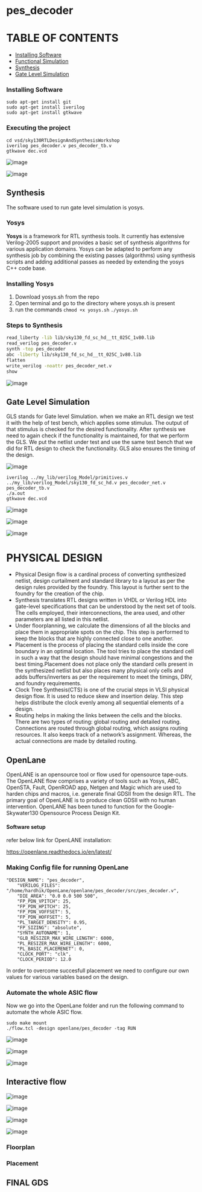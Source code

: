 # pes_decoder

# TABLE OF CONTENTS
- [Installing Software](#installing-software)
- [Functional Simulation](#functional-simulation)
- [Synthesis](#synthesis)
- [Gate Level Simulation](#gate-level-simulation)
  

### Installing Software 
```
sudo apt-get install git 
sudo apt-get install iverilog 
sudo apt-get install gtkwave 
```

### Executing the project
```
cd vsd/sky130RTLDesignAndSynthesisWorkshop
iverilog pes_decoder.v pes_decoder_tb.v 
gtkwave dec.vcd
```

![image](https://github.com/benedict04/pes_decoder/assets/109859485/55304e6e-f590-4554-8a58-756b9618d1c4)

![image](https://github.com/benedict04/pes_decoder/assets/109859485/ad927cc4-4025-417b-8f79-87e99806686f)

## Synthesis 
The software used to run gate level simulation is yosys.
### Yosys
**Yosys** is a framework for RTL synthesis tools. It currently has extensive Verilog-2005 support and provides a basic set of synthesis algorithms for various application domains.
Yosys can be adapted to perform any synthesis job by combining the existing passes (algorithms) using synthesis scripts and adding additional passes as needed by extending the yosys C++ code base.
### Installing Yosys
1. Download yosys.sh from the repo
2. Open terminal and go to the directory where yosys.sh is present
3. run the commands `chmod +x yosys.sh` `./yosys.sh`
### Steps to Synthesis

  ``` sh
  read_liberty -lib lib/sky130_fd_sc_hd__tt_025C_1v80.lib  
  read_verilog pes_decoder.v
  synth -top pes_decoder
  abc -liberty lib/sky130_fd_sc_hd__tt_025C_1v80.lib
  flatten
  write_verilog -noattr pes_decoder_net.v
  show
  ```


![image](https://github.com/benedict04/pes_decoder/assets/109859485/e83bdaf4-3667-4af9-a3af-4c00f49a5ff9)

## Gate Level Simulation
GLS stands for Gate level Simulation. when we make an RTL design we test it with the help of test bench, which applies some stimulus. The output of that stimulus is checked for the desired functionality. After synthesis we need to again check if the functionality is maintained, for that we perform the GLS. We put the netlist under test and use the same test bench that we did for RTL design to check the functionality. GLS also ensures the timing of the design.




![image](https://github.com/benedict04/pes_decoder/assets/109859485/5da45068-84f6-4d2a-8387-216170d2e71e)


```
iverilog ../my_lib/verilog_Model/primitives.v ../my_lib/verilog_Model/sky130_fd_sc_hd.v pes_decoder_net.v pes_decoder_tb.v
./a.out
gtkwave dec.vcd
```

![image](https://github.com/benedict04/pes_decoder/assets/109859485/d6a00e80-dcc0-4034-94d6-5d1561ff5da0)

![image](https://github.com/benedict04/pes_decoder/assets/109859485/ca8e2c51-e1cf-4e8e-941c-7304c45f460a)

![image](https://github.com/benedict04/pes_decoder/assets/109859485/58917a50-802c-4e08-b651-567bee5e2bd1)



# PHYSICAL DESIGN

- Physical Design flow is a cardinal process of converting synthesized netlist, design curtailment and standard library to a layout as per the design rules provided by the foundry. This layout is further sent to the foundry for the creation of the chip.
- Synthesis translates RTL designs written in VHDL or Verilog HDL into gate-level specifications that can be understood by the next set of tools. The cells employed, their interconnections, the area used, and other parameters are all listed in this netlist.
- Under floorplanning, we calculate the dimensions of all the blocks and place them in appropriate spots on the chip. This step is performed to keep the blocks that are highly connected close to one another.
- Placement is the process of placing the standard cells inside the core boundary in an optimal location. The tool tries to place the standard cell in such a way that the design should have minimal congestions and the best timing.Placement does not place only the standard cells present in the synthesized netlist but also places many physical only cells and adds buffers/inverters as per the requirement to meet the timings, DRV, and foundry requirements.
- Clock Tree Synthesis(CTS) is one of the crucial steps in VLSI physical design flow. It is used to reduce skew and insertion delay. This step helps distribute the clock evenly among all sequential elements of a design.
- Routing helps in making the links between the cells and the blocks. There are two types of routing: global routing and detailed routing. Connections are routed through global routing, which assigns routing resources. It also keeps track of a network’s assignment. Whereas, the actual connections are made by detailed routing.


## OpenLane
OpenLANE is an opensource tool or flow used for opensource tape-outs. The OpenLANE flow comprises a variety of tools such as Yosys, ABC, OpenSTA, Fault, OpenROAD app, Netgen and Magic which are used to harden chips and macros, i.e. generate final GDSII from the design RTL. The primary goal of OpenLANE is to produce clean GDSII with no human intervention. OpenLANE has been tuned to function for the Google-Skywater130 Opensource Process Design Kit.

#### Software setup

refer below link for OpenLANE installation:

https://openlane.readthedocs.io/en/latest/

### Making Config file for running OpenLane
```
"DESIGN_NAME": "pes_decoder",
    "VERILOG_FILES": "/home/hardhik/OpenLane/openlane/pes_decoder/src/pes_decoder.v",
    "DIE_AREA": "0.0 0.0 500 500",
    "FP_PDN_VPITCH": 25,
    "FP_PDN_HPITCH": 25,
    "FP_PDN_VOFFSET": 5,
    "FP_PDN_HOFFSET": 5,
    "PL_TARGET_DENSITY": 0.95,
    "FP_SIZING": "absolute",
    "SYNTH_AUTONAME": 1,
    "GLB_RESIZER_MAX_WIRE_LENGTH": 6000,
    "PL_RESIZER_MAX_WIRE_LENGTH": 6000,
    "PL_BASIC_PLACEMENET": 0,
    "CLOCK_PORT": "clk",
    "CLOCK_PERIOD": 12.0
```
In order to overcome succesfull placement we need to configure our own values for various variables based on the design.



### Automate the whole ASIC flow
Now we go into the OpenLane folder and run the following command to automate the whole ASIC flow.
```
sudo make mount
./flow.tcl -design openlane/pes_decoder -tag RUN
```

![image](https://github.com/benedict04/pes_decoder/assets/109859485/2cb17fd0-c2f7-4e1d-91d2-3e46b5c3fc34)


![image](https://github.com/benedict04/pes_decoder/assets/109859485/8253887a-a4f1-4267-a6ba-b41f5e617a1c)


![image](https://github.com/benedict04/pes_decoder/assets/109859485/f9715ee8-aa0a-45d1-b1f4-b4b3162ca60f)


## Interactive flow


![image](https://github.com/benedict04/pes_decoder/assets/109859485/84875a8c-e739-4780-bb9e-8702affa73bc)


![image](https://github.com/benedict04/pes_decoder/assets/109859485/2b480fe3-a515-4073-bd94-34d341dd6e3b)


![image](https://github.com/benedict04/pes_decoder/assets/109859485/de7b59c2-2f97-4caa-a651-d07cf046b978)



![image](https://github.com/benedict04/pes_decoder/assets/109859485/942d95b4-3156-4efa-bd09-7a7ce889c89f)


### Floorplan 






### Placement




## FINAL GDS








